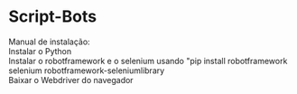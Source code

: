 # Script-Bots

Manual de instalação:<br>
Instalar o Python<br>
Instalar o robotframework e o selenium usando "pip install robotframework selenium robotframework-seleniumlibrary<br>
Baixar o Webdriver do navegador
